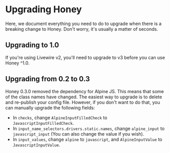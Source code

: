 # Upgrading Honey

Here, we document everything you need to do to upgrade when there is a breaking change to Honey. Don't worry, it's
usually a matter of seconds.

## Upgrading to 1.0
If you're using Livewire v2, you'll need to upgrade to v3 before you can use Honey ^1.0.

## Upgrading from 0.2 to 0.3
Honey 0.3.0 removed the dependency for Alpine JS. This means that some of the class names have changed. The easiest way
to upgrade is to delete and re-publish your config file. However, if you don't want to do that, you can manually
upgrade the following fields:

- In `checks`, change `AlpineInputFilledCheck` to `JavascriptInputFilledCheck`.
- In `input_name_selectors.drivers.static.names`, change `alpine_input` to `javascript_input` (You can also change the value if you wish).
- In `input_values`, change `alpine` to `javascript`, and `AlpineInputValue` to `JavascriptInputValue`.